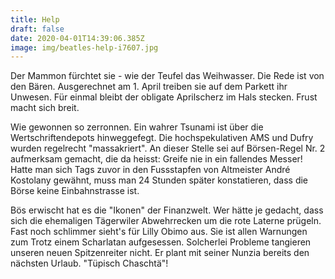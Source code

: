 ```yaml
---
title: Help
draft: false
date: 2020-04-01T14:39:06.385Z
image: img/beatles-help-i7607.jpg
---
```

Der Mammon fürchtet sie - wie der Teufel das Weihwasser. Die Rede ist von den Bären. Ausgerechnet am 1. April treiben sie auf dem Parkett ihr Unwesen. Für einmal bleibt der obligate Aprilscherz im Hals stecken. Frust macht sich breit.

Wie gewonnen so zerronnen. Ein wahrer Tsunami ist über die Wertschriftendepots hinweggefegt. Die hochspekulativen AMS und Dufry wurden regelrecht "massakriert". An dieser Stelle sei auf Börsen-Regel Nr. 2 aufmerksam gemacht, die da heisst: Greife nie in ein fallendes Messer! Hatte man sich Tags zuvor in den Fussstapfen von Altmeister André Kostolany gewähnt, muss man 24 Stunden später konstatieren, dass die Börse keine Einbahnstrasse ist.  

Bös erwischt hat es die "Ikonen" der  Finanzwelt. Wer hätte je gedacht, dass sich die ehemaligen Tägerwiler Abwehrrecken um die rote Laterne prügeln. Fast noch schlimmer sieht's für Lilly Obimo aus. Sie ist allen Warnungen zum Trotz einem Scharlatan aufgesessen. Solcherlei Probleme tangieren unseren neuen Spitzenreiter nicht. Er plant mit seiner Nunzia bereits den nächsten Urlaub. "Tüpisch Chaschtä"!